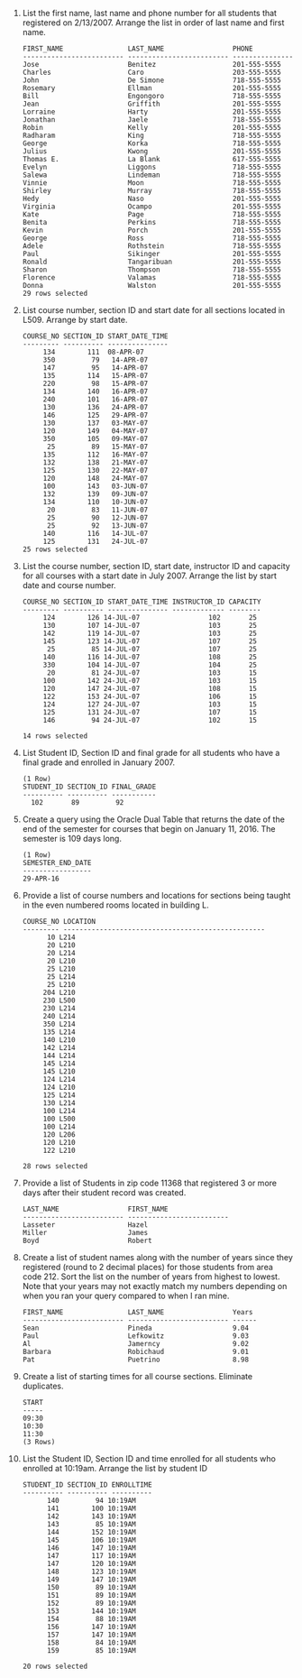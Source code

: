 1. List the first name, last name and phone number for all students that
registered on 2/13/2007. Arrange the list in order of last name and first name.

    ```
    FIRST_NAME                LAST_NAME                 PHONE     
    ------------------------- ------------------------- ---------------
    Jose                      Benitez                   201-555-5555
    Charles                   Caro                      203-555-5555
    John                      De Simone                 718-555-5555
    Rosemary                  Ellman                    201-555-5555
    Bill                      Engongoro                 718-555-5555
    Jean                      Griffith                  201-555-5555
    Lorraine                  Harty                     201-555-5555
    Jonathan                  Jaele                     718-555-5555
    Robin                     Kelly                     201-555-5555
    Radharam                  King                      718-555-5555
    George                    Korka                     718-555-5555
    Julius                    Kwong                     201-555-5555
    Thomas E.                 La Blank                  617-555-5555
    Evelyn                    Liggons                   718-555-5555
    Salewa                    Lindeman                  718-555-5555
    Vinnie                    Moon                      718-555-5555
    Shirley                   Murray                    718-555-5555
    Hedy                      Naso                      201-555-5555
    Virginia                  Ocampo                    201-555-5555
    Kate                      Page                      718-555-5555
    Benita                    Perkins                   718-555-5555
    Kevin                     Porch                     201-555-5555
    George                    Ross                      718-555-5555
    Adele                     Rothstein                 718-555-5555
    Paul                      Sikinger                  201-555-5555
    Ronald                    Tangaribuan               201-555-5555
    Sharon                    Thompson                  718-555-5555
    Florence                  Valamas                   718-555-5555
    Donna                     Walston                   201-555-5555
    29 rows selected
    ```

2. List course number, section ID and start date for all sections located in L509.
Arrange by start date.

    ```
    COURSE_NO SECTION_ID START_DATE_TIME
    --------- ---------- ---------------
         134        111  08-APR-07
         350         79   14-APR-07
         147         95   14-APR-07
         135        114   15-APR-07
         220         98   15-APR-07
         134        140   16-APR-07
         240        101   16-APR-07
         130        136   24-APR-07
         146        125   29-APR-07
         130        137   03-MAY-07
         120        149   04-MAY-07
         350        105   09-MAY-07
          25         89   15-MAY-07
         135        112   16-MAY-07
         132        138   21-MAY-07
         125        130   22-MAY-07
         120        148   24-MAY-07
         100        143   03-JUN-07
         132        139   09-JUN-07
         134        110   10-JUN-07
          20         83   11-JUN-07
          25         90   12-JUN-07
          25         92   13-JUN-07
         140        116   14-JUL-07
         125        131   24-JUL-07
    25 rows selected
    ```

3. List the course number, section ID, start date, instructor ID and capacity
for all courses with a start date in July 2007. Arrange the list by start date
and course number.

    ```
    COURSE_NO SECTION_ID START_DATE_TIME INSTRUCTOR_ID CAPACITY
    --------- ---------- --------------- ------------- --------
         124        126 14-JUL-07                 102       25
         130        107 14-JUL-07                 103       25
         142        119 14-JUL-07                 103       25
         145        123 14-JUL-07                 107       25
          25         85 14-JUL-07                 107       25
         140        116 14-JUL-07                 108       25
         330        104 14-JUL-07                 104       25
          20         81 24-JUL-07                 103       15
         100        142 24-JUL-07                 103       15
         120        147 24-JUL-07                 108       15
         122        153 24-JUL-07                 106       15
         124        127 24-JUL-07                 103       15
         125        131 24-JUL-07                 107       15
         146         94 24-JUL-07                 102       15

    14 rows selected
    ```

4. List Student ID, Section ID and final grade for all students who have a
final grade and enrolled in January 2007.

    ```
    (1 Row)
    STUDENT_ID SECTION_ID FINAL_GRADE
    ---------- ---------- -----------
      102       89         92
    ```

5. Create a query using the Oracle Dual Table that returns the date of the end
of the semester for courses that begin on January 11, 2016. The semester is 109
days long.

    ```
    (1 Row)
    SEMESTER_END_DATE
    -----------------
    29-APR-16
    ```

6. Provide a list of course numbers and locations for sections being taught in
the even numbered rooms located in building L.

    ```
    COURSE_NO LOCATION
    --------- --------------------------------------------------
          10 L214
          20 L210
          20 L214
          20 L210
          25 L210
          25 L214
          25 L210
         204 L210
         230 L500
         230 L214
         240 L214
         350 L214
         135 L214
         140 L210
         142 L214
         144 L214
         145 L214
         145 L210
         124 L214
         124 L210
         125 L214
         130 L214
         100 L214
         100 L500
         100 L214
         120 L206
         120 L210
         122 L210

    28 rows selected
    ```

7. Provide a list of Students in zip code 11368 that registered 3 or more days
after their student record was created.

    ```
    LAST_NAME                 FIRST_NAME
    ------------------------- -------------------------
    Lasseter                  Hazel
    Miller                    James
    Boyd                      Robert
    ```

8. Create a list of student names along with the number of years since they
registered (round to 2 decimal places) for those students from area code 212.
Sort the list on the number of years from highest to lowest. Note that your
years may not exactly match my numbers depending on when you ran your query
compared to when I ran mine.

    ```
    FIRST_NAME                LAST_NAME                 Years
    ------------------------- ------------------------- ------
    Sean                      Pineda                    9.04
    Paul                      Lefkowitz                 9.03
    Al                        Jamerncy                  9.02
    Barbara                   Robichaud                 9.01
    Pat                       Puetrino                  8.98
    ```

9. Create a list of starting times for all course sections. Eliminate duplicates.

    ```
    START
    -----
    09:30
    10:30
    11:30
    (3 Rows)
    ```

10. List the Student ID, Section ID and time enrolled for all students who
enrolled at 10:19am. Arrange the list by student ID

    ```
    STUDENT_ID SECTION_ID ENROLLTIME
    ---------- ---------- ----------
          140         94 10:19AM
          141        100 10:19AM
          142        143 10:19AM
          143         85 10:19AM
          144        152 10:19AM
          145        106 10:19AM
          146        147 10:19AM
          147        117 10:19AM
          147        120 10:19AM
          148        123 10:19AM
          149        147 10:19AM
          150         89 10:19AM
          151         89 10:19AM
          152         89 10:19AM
          153        144 10:19AM
          154         88 10:19AM
          156        147 10:19AM
          157        147 10:19AM
          158         84 10:19AM
          159         85 10:19AM

    20 rows selected
    ```
